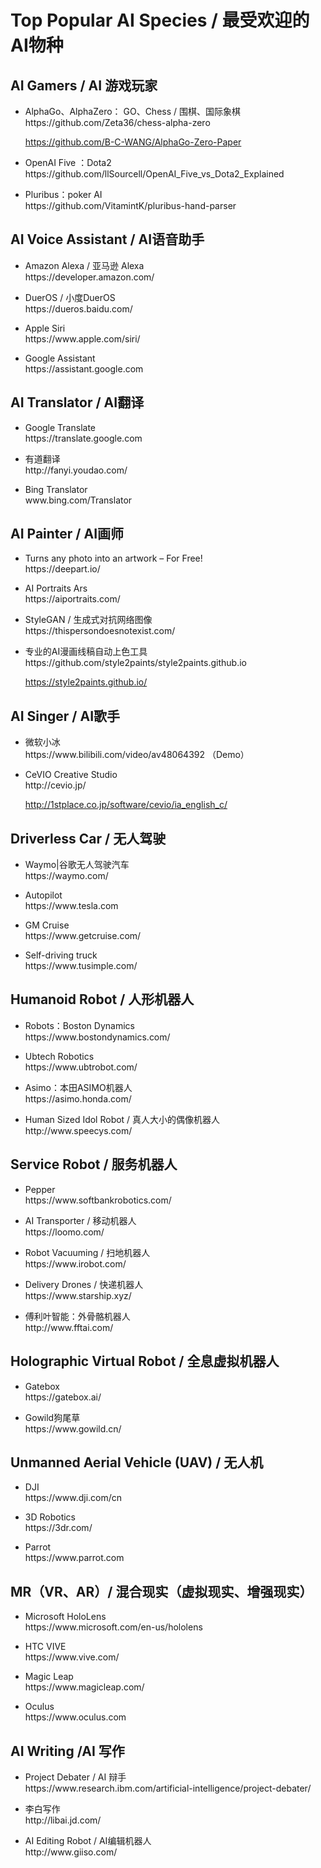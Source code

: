 # Top Popular AI Species / 最受欢迎的AI物种

## AI Gamers / AI 游戏玩家

<ul>
<li><p>
AlphaGo、AlphaZero： GO、Chess / 围棋、国际象棋<br>
https://github.com/Zeta36/chess-alpha-zero
  
https://github.com/B-C-WANG/AlphaGo-Zero-Paper
</li></p>

<li><p>
OpenAI Five ：Dota2 <br>
https://github.com/llSourcell/OpenAI_Five_vs_Dota2_Explained
</li></p>

<li><p>
Pluribus：poker AI <br>
https://github.com/VitamintK/pluribus-hand-parser
</li></p>
</ul>


## AI Voice Assistant / AI语音助手

<ul>
<li><p>
Amazon Alexa / 亚马逊 Alexa <br>
https://developer.amazon.com/
</li></p>

<li><p>
DuerOS / 小度DuerOS <br>
https://dueros.baidu.com/
</li></p>

<li><p>
Apple Siri <br>
https://www.apple.com/siri/
</li></p>

<li><p>
Google Assistant <br>
https://assistant.google.com
</li></p>
</ul>

## AI Translator / AI翻译

<ul>
<li><p>
Google Translate <br>
https://translate.google.com
</li></p>

<li><p>
有道翻译 <br>
http://fanyi.youdao.com/
</li></p>

<li><p>
Bing Translator <br>
www.bing.com/Translator
</li></p>
</ul>

## AI Painter / AI画师

<ul>
<li><p>
Turns any photo into an artwork – For Free! <br>
https://deepart.io/
</li></p>

<li><p>
AI Portraits Ars <br>
https://aiportraits.com/
</li></p>

<li><p>
StyleGAN / 生成式对抗网络图像 <br>
https://thispersondoesnotexist.com/
</li></p>

<li><p>
专业的AI漫画线稿自动上色工具 <br> 
https://github.com/style2paints/style2paints.github.io

https://style2paints.github.io/
</li></p>
</ul>

## AI Singer / AI歌手

<ul>
<li><p>
微软小冰 <br>
https://www.bilibili.com/video/av48064392 （Demo）
</li></p>

<li><p>
CeVIO Creative Studio <br>
http://cevio.jp/

http://1stplace.co.jp/software/cevio/ia_english_c/
</li></p>
</ul>

## Driverless Car / 无人驾驶

<ul>
<li><p>
Waymo|谷歌无人驾驶汽车 <br>
https://waymo.com/
</li></p>

<li><p>
Autopilot <br>
https://www.tesla.com
</li></p>

<li><p>
GM Cruise <br>
https://www.getcruise.com/
</li></p>

<li><p>
Self-driving truck <br>
https://www.tusimple.com/
</li></p>
</ul>

## Humanoid Robot / 人形机器人

<ul>
<li><p>
Robots：Boston Dynamics <br>
https://www.bostondynamics.com/
</li></p>

<li><p>
Ubtech Robotics <br>
https://www.ubtrobot.com/
</li></p>

<li><p>
Asimo：本田ASIMO机器人 <br>
https://asimo.honda.com/
</li></p>

<li><p>
Human Sized Idol Robot / 真人大小的偶像机器人<br>
http://www.speecys.com/
</li></p>
</ul>

## Service Robot / 服务机器人

<ul>
<li><p>
Pepper <br>
https://www.softbankrobotics.com/
</li></p>

<li><p>
AI Transporter / 移动机器人 <br>
https://loomo.com/
</li></p>

<li><p>
Robot Vacuuming / 扫地机器人<br>
https://www.irobot.com/
</li></p>

<li><p>
Delivery Drones / 快递机器人<br>
https://www.starship.xyz/
</li></p>

<li><p>
傅利叶智能：外骨骼机器人 <br>
http://www.fftai.com/
</li></p>
</ul>

## Holographic Virtual Robot / 全息虚拟机器人

<ul>
<li><p>
Gatebox <br>
https://gatebox.ai/
</li></p>

<li><p>
Gowild狗尾草 <br>
https://www.gowild.cn/
</li></p>
</ul>

## Unmanned Aerial Vehicle (UAV) / 无人机

<ul>
<li><p>
DJI <br>
https://www.dji.com/cn
</li></p>

<li><p>
3D Robotics <br>
https://3dr.com/
</li></p>

<li><p>
Parrot <br>
https://www.parrot.com
</li></p>
</ul>

## MR（VR、AR）/ 混合现实（虚拟现实、增强现实）

<ul>
<li><p>
Microsoft HoloLens <br>
https://www.microsoft.com/en-us/hololens
</li></p>

<li><p>
HTC VIVE <br>
https://www.vive.com/
</li></p>

<li><p>
Magic Leap <br>
https://www.magicleap.com/
</li></p>

<li><p>
Oculus <br>
https://www.oculus.com
</li></p>
</ul>

## AI Writing /AI 写作 

<ul>
<li><p>
Project Debater / AI 辩手 <br>
https://www.research.ibm.com/artificial-intelligence/project-debater/
</li></p>

<li><p>
李白写作 <br>
http://libai.jd.com/
</li></p>

<li><p>
AI Editing Robot / AI编辑机器人 <br>
http://www.giiso.com/
</li></p>
</ul>

## 
